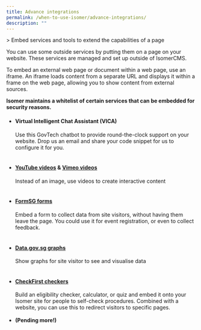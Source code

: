 ```yaml
---
title: Advance integrations
permalink: /when-to-use-isomer/advance-integrations/
description: ""
---
```

&gt; Embed services and tools to extend the capabilities of a page 

You can use some outside services by putting them on a page on your website. These services are managed and set up outside of IsomerCMS.

To embed an external web page or document within a web page, use an iframe. An iframe loads content from a separate URL and displays it within a frame on the web page, allowing you to show content from external sources.

**Isomer maintains a whitelist of certain services that can be embedded for security reasons.** 

- #### Virtual Intelligent Chat Assistant (VICA)
	Use this GovTech chatbot to provide round-the-clock support on your website. Drop us an email and share your code snippet for us to configure it for you. <br><br>
- #### [YouTube videos](https://www.youtube.com/) &amp; [Vimeo videos]()
	Instead of an image, use videos to create interactive content <br><br>
- #### [FormSG forms](https://form.gov.sg/)
	Embed a form to collect data from site visitors, without having them leave the page. You could use it for event registration, or even to collect feedback. <br><br>
- #### [Data.gov.sg graphs](https://beta.data.gov.sg/)
	Show graphs for site visitor to see and visualise data <br><br>
- #### [CheckFirst checkers](https://www.checkfirst.gov.sg/)
	Build an eligibility checker, calculator, or quiz and embed it onto your Isomer site for people to self-check procedures. Combined with a website, you can use this to redirect visitors to specific pages.  <br><br>
- **(Pending more!)**